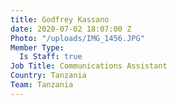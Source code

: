 ```yaml
---
title: Godfrey Kassano
date: 2020-07-02 18:07:00 Z
Photo: "/uploads/IMG_1456.JPG"
Member Type:
  Is Staff: true
Job Title: Communications Assistant
Country: Tanzania
Team: Tanzania
---
```

